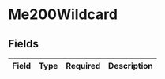 # Me200Wildcard


## Fields

| Field       | Type        | Required    | Description |
| ----------- | ----------- | ----------- | ----------- |